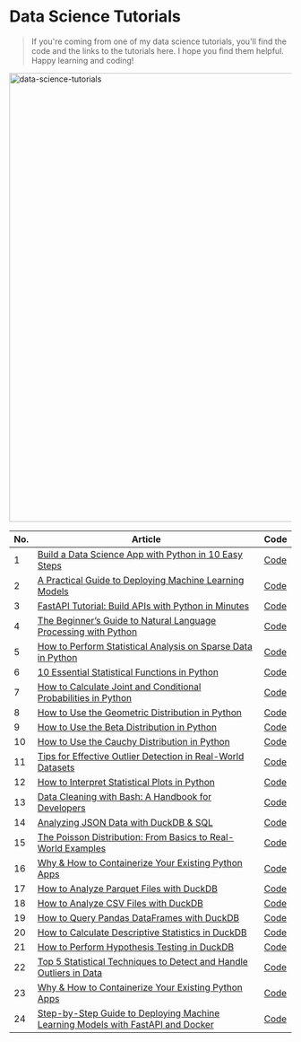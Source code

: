# Data Science Tutorials
> If you're coming from one of my data science tutorials, you'll find the code and the links to the tutorials here.
I hope you find them helpful. Happy learning and coding!

<img src="https://i.imgur.com/Da3iKuA.jpeg" alt="data-science-tutorials" width="800"/></img>



|No.| Article| Code|
|----|----|------|
|1|[Build a Data Science App with Python in 10 Easy Steps](https://www.kdnuggets.com/build-data-science-app-with-python-10-easy-steps)|[Code](https://github.com/balapriyac/data-science-tutorials/tree/main/data-science-app)|
|2|[A Practical Guide to Deploying Machine Learning Models](https://machinelearningmastery.com/a-practical-guide-to-deploying-machine-learning-models/)|[Code](https://github.com/balapriyac/data-science-tutorials/tree/main/model_deployment)|
|3|[FastAPI Tutorial: Build APIs with Python in Minutes](https://www.kdnuggets.com/fastapi-tutorial-build-apis-with-python-in-minutes)|[Code](https://github.com/balapriyac/data-science-tutorials/tree/main/fastapi)|
|4|[The Beginner’s Guide to Natural Language Processing with Python](https://machinelearningmastery.com/the-beginners-guide-to-natural-language-processing-with-python/)|[Code](https://github.com/balapriyac/data-science-tutorials/tree/main/natural-language-processing)|
|5|[How to Perform Statistical Analysis on Sparse Data in Python](https://www.statology.org/how-to-perform-statistical-analysis-sparse-data-python/)|[Code](https://github.com/balapriyac/data-science-tutorials/blob/main/statistics/sparse_data_analysis_v0_1.ipynb)|
|6|[10 Essential Statistical Functions in Python](https://www.statology.org/10-essential-statistical-functions-in-python/)|[Code](https://github.com/balapriyac/data-science-tutorials/blob/main/statistics/Basic_Stats_Functions_Python.ipynb)|
|7|[How to Calculate Joint and Conditional Probabilities in Python](https://www.statology.org/how-to-calculate-joint-and-conditional-probabilities-in-python/)|[Code]()|
|8|[How to Use the Geometric Distribution in Python](https://www.statology.org/how-to-use-the-geometric-distribution-in-python/)|[Code](https://github.com/balapriyac/data-science-tutorials/blob/main/statistics/probability/geometric_distribution.ipynb)|
|9|[How to Use the Beta Distribution in Python](https://www.statology.org/how-to-use-the-beta-distribution-in-python/)|[Code](https://github.com/balapriyac/data-science-tutorials/blob/main/statistics/probability/beta_distribution.ipynb)|
|10|[How to Use the Cauchy Distribution in Python](https://www.statology.org/how-to-use-the-cauchy-distribution-in-python/)|[Code](https://github.com/balapriyac/data-science-tutorials/blob/main/statistics/probability/cauchy_distribution.ipynb)|
|11|[Tips for Effective Outlier Detection in Real-World Datasets](https://www.statology.org/tips-for-effective-outlier-detection-in-real-world-datasets/)|[Code](https://github.com/balapriyac/data-science-tutorials/blob/main/statistics/Outlier_Detection_Tips.ipynb)|
|12|[How to Interpret Statistical Plots in Python](https://www.statology.org/how-to-interpret-statistical-plots-python/)|[Code](https://github.com/balapriyac/data-science-tutorials/blob/main/statistical_plots.ipynb)|
|13|[Data Cleaning with Bash: A Handbook for Developers](https://www.kdnuggets.com/data-cleaning-with-bash-a-handbook-for-developers)|[Code](https://github.com/balapriyac/data-science-tutorials/tree/main/bash-data-cleaning)|
|14| [Analyzing JSON Data with DuckDB & SQL](https://www.kdnuggets.com/analyzing-json-data-with-duckdb-sql)|[Code](https://github.com/balapriyac/data-science-tutorials/tree/main/duckdb-json)|
|15| [The Poisson Distribution: From Basics to Real-World Examples](https://www.statology.org/the-poisson-distribution-from-basics-to-real-world-examples/)|[Code](https://github.com/balapriyac/data-science-tutorials/blob/main/statistics/probability/poisson_distribution.ipynb)|
|16|[Why & How to Containerize Your Existing Python Apps](https://www.kdnuggets.com/why-how-to-containerize-your-existing-python-apps)|[Code](https://github.com/balapriyac/data-science-tutorials/tree/main/containerizing-python-apps/currency-api)|
|17|[How to Analyze Parquet Files with DuckDB](https://www.statology.org/how-to-analyze-parquet-files-with-duckdb/)|[Code](https://github.com/balapriyac/data-science-tutorials/tree/main/duckdb-miniseries/analyze-parquet)|
|18|[How to Analyze CSV Files with DuckDB](https://www.statology.org/how-to-analyze-csv-files-with-duckdb/)|[Code](https://github.com/balapriyac/data-science-tutorials/tree/main/duckdb-miniseries/analyze-csv)|
|19|[How to Query Pandas DataFrames with DuckDB](https://www.statology.org/how-to-query-pandas-dataframes-with-duckdb/)|[Code](https://github.com/balapriyac/data-science-tutorials/tree/main/duckdb-miniseries/analyze-pandas-dataframes)|
|20|[How to Calculate Descriptive Statistics in DuckDB](https://www.statology.org/how-to-calculate-descriptive-statistics-in-duckdb/)|[Code](https://github.com/balapriyac/data-science-tutorials/tree/main/duckdb-miniseries/descriptive-statistics)|
|21|[How to Perform Hypothesis Testing in DuckDB](https://www.statology.org/how-to-perform-hypothesis-testing-in-duckdb/)|[Code](https://github.com/balapriyac/data-science-tutorials/tree/main/duckdb-miniseries/hypothesis-testing)|
|22|[Top 5 Statistical Techniques to Detect and Handle Outliers in Data](https://www.statology.org/top-5-statistical-techniques-detect-handle-outliers-data/)|[Code](https://github.com/balapriyac/data-science-tutorials/blob/main/statistics/outlier_detection_techniques.ipynb)|
|23|[Why & How to Containerize Your Existing Python Apps](https://www.kdnuggets.com/why-how-to-containerize-your-existing-python-apps)|[Code](https://github.com/balapriyac/data-science-tutorials/tree/main/containerizing-python-apps/currency-api)|
|24|[Step-by-Step Guide to Deploying Machine Learning Models with FastAPI and Docker](https://machinelearningmastery.com/step-by-step-guide-to-deploying-machine-learning-models-with-fastapi-and-docker/)|[Code](https://github.com/balapriyac/data-science-tutorials/tree/main/fastapi-docker-for-ml-model-deployment/diabetes-predictor)|


